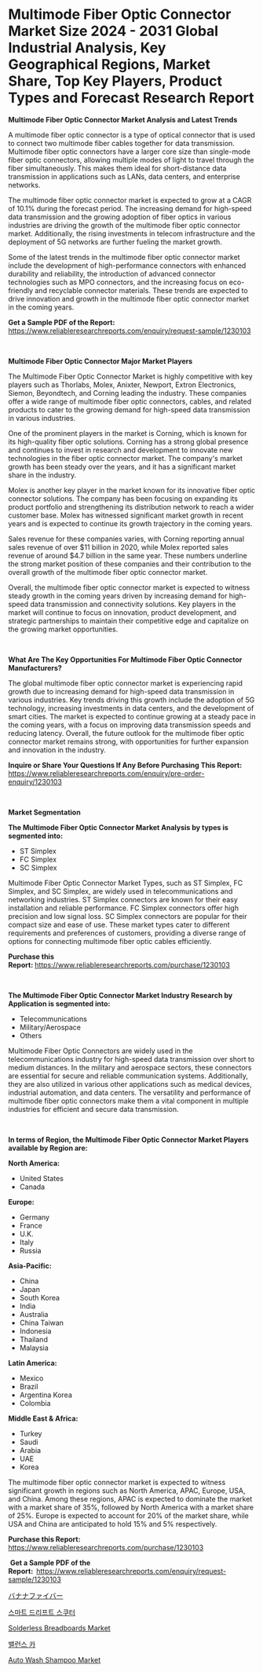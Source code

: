 <p><h1>Multimode Fiber Optic Connector Market Size 2024 - 2031 Global Industrial Analysis, Key Geographical Regions, Market Share, Top Key Players, Product Types and Forecast Research Report</h1></p><p><strong>Multimode Fiber Optic Connector Market Analysis and Latest Trends</strong></p>
<p><p>A multimode fiber optic connector is a type of optical connector that is used to connect two multimode fiber cables together for data transmission. Multimode fiber optic connectors have a larger core size than single-mode fiber optic connectors, allowing multiple modes of light to travel through the fiber simultaneously. This makes them ideal for short-distance data transmission in applications such as LANs, data centers, and enterprise networks.</p><p>The multimode fiber optic connector market is expected to grow at a CAGR of 10.1% during the forecast period. The increasing demand for high-speed data transmission and the growing adoption of fiber optics in various industries are driving the growth of the multimode fiber optic connector market. Additionally, the rising investments in telecom infrastructure and the deployment of 5G networks are further fueling the market growth.</p><p>Some of the latest trends in the multimode fiber optic connector market include the development of high-performance connectors with enhanced durability and reliability, the introduction of advanced connector technologies such as MPO connectors, and the increasing focus on eco-friendly and recyclable connector materials. These trends are expected to drive innovation and growth in the multimode fiber optic connector market in the coming years.</p></p>
<p><strong>Get a Sample PDF of the Report:&nbsp;</strong> <a href="https://www.reliableresearchreports.com/enquiry/request-sample/1230103">https://www.reliableresearchreports.com/enquiry/request-sample/1230103</a></p>
<p>&nbsp;</p>
<p><strong>Multimode Fiber Optic Connector Major Market Players</strong></p>
<p><p>The Multimode Fiber Optic Connector Market is highly competitive with key players such as Thorlabs, Molex, Anixter, Newport, Extron Electronics, Siemon, Beyondtech, and Corning leading the industry. These companies offer a wide range of multimode fiber optic connectors, cables, and related products to cater to the growing demand for high-speed data transmission in various industries.</p><p>One of the prominent players in the market is Corning, which is known for its high-quality fiber optic solutions. Corning has a strong global presence and continues to invest in research and development to innovate new technologies in the fiber optic connector market. The company's market growth has been steady over the years, and it has a significant market share in the industry.</p><p>Molex is another key player in the market known for its innovative fiber optic connector solutions. The company has been focusing on expanding its product portfolio and strengthening its distribution network to reach a wider customer base. Molex has witnessed significant market growth in recent years and is expected to continue its growth trajectory in the coming years.</p><p>Sales revenue for these companies varies, with Corning reporting annual sales revenue of over $11 billion in 2020, while Molex reported sales revenue of around $4.7 billion in the same year. These numbers underline the strong market position of these companies and their contribution to the overall growth of the multimode fiber optic connector market.</p><p>Overall, the multimode fiber optic connector market is expected to witness steady growth in the coming years driven by increasing demand for high-speed data transmission and connectivity solutions. Key players in the market will continue to focus on innovation, product development, and strategic partnerships to maintain their competitive edge and capitalize on the growing market opportunities.</p></p>
<p>&nbsp;</p>
<p><strong>What Are The Key Opportunities For Multimode Fiber Optic Connector Manufacturers?</strong></p>
<p><p>The global multimode fiber optic connector market is experiencing rapid growth due to increasing demand for high-speed data transmission in various industries. Key trends driving this growth include the adoption of 5G technology, increasing investments in data centers, and the development of smart cities. The market is expected to continue growing at a steady pace in the coming years, with a focus on improving data transmission speeds and reducing latency. Overall, the future outlook for the multimode fiber optic connector market remains strong, with opportunities for further expansion and innovation in the industry.</p></p>
<p><strong>Inquire or Share Your Questions If Any Before Purchasing This Report:</strong> <a href="https://www.reliableresearchreports.com/enquiry/pre-order-enquiry/1230103">https://www.reliableresearchreports.com/enquiry/pre-order-enquiry/1230103</a></p>
<p>&nbsp;</p>
<p><strong>Market Segmentation</strong></p>
<p><strong>The Multimode Fiber Optic Connector Market Analysis by types is segmented into:</strong></p>
<p><ul><li>ST Simplex</li><li>FC Simplex</li><li>SC Simplex</li></ul></p>
<p><p>Multimode Fiber Optic Connector Market Types, such as ST Simplex, FC Simplex, and SC Simplex, are widely used in telecommunications and networking industries. ST Simplex connectors are known for their easy installation and reliable performance. FC Simplex connectors offer high precision and low signal loss. SC Simplex connectors are popular for their compact size and ease of use. These market types cater to different requirements and preferences of customers, providing a diverse range of options for connecting multimode fiber optic cables efficiently.</p></p>
<p><strong>Purchase this Report:&nbsp;</strong><a href="https://www.reliableresearchreports.com/purchase/1230103">https://www.reliableresearchreports.com/purchase/1230103</a></p>
<p>&nbsp;</p>
<p><strong>The Multimode Fiber Optic Connector Market Industry Research by Application is segmented into:</strong></p>
<p><ul><li>Telecommunications</li><li>Military/Aerospace</li><li>Others</li></ul></p>
<p><p>Multimode Fiber Optic Connectors are widely used in the telecommunications industry for high-speed data transmission over short to medium distances. In the military and aerospace sectors, these connectors are essential for secure and reliable communication systems. Additionally, they are also utilized in various other applications such as medical devices, industrial automation, and data centers. The versatility and performance of multimode fiber optic connectors make them a vital component in multiple industries for efficient and secure data transmission.</p></p>
<p>&nbsp;</p>
<p><strong>In terms of Region, the Multimode Fiber Optic Connector Market Players available by Region are:</strong></p>
<p>
    <p> <strong> North America: </strong>
        <ul>
            <li>United States</li>
            <li>Canada</li>
        </ul>
        </p> 
    <p> <strong> Europe: </strong>
        <ul>
            <li>Germany</li>
            <li>France</li>
            <li>U.K.</li>
            <li>Italy</li>
            <li>Russia</li>
        </ul>
        </p> 
    <p> <strong> Asia-Pacific: </strong>
        <ul>
            <li>China</li>
            <li>Japan</li>
            <li>South Korea</li>
            <li>India</li>
            <li>Australia</li>
            <li>China Taiwan</li>
            <li>Indonesia</li>
            <li>Thailand</li>
            <li>Malaysia</li>
        </ul>
        </p> 
    <p> <strong> Latin America: </strong>
        <ul>
            <li>Mexico</li>
            <li>Brazil</li>
            <li>Argentina Korea</li>
            <li>Colombia</li>
        </ul>
        </p> 
    <p> <strong> Middle East & Africa: </strong>
        <ul>
            <li>Turkey</li>
            <li>Saudi</li>
            <li>Arabia</li>
            <li>UAE</li>
            <li>Korea</li>
        </ul>
    </p>
    </p>
<p><p>The multimode fiber optic connector market is expected to witness significant growth in regions such as North America, APAC, Europe, USA, and China. Among these regions, APAC is expected to dominate the market with a market share of 35%, followed by North America with a market share of 25%. Europe is expected to account for 20% of the market share, while USA and China are anticipated to hold 15% and 5% respectively.</p></p>
<p><strong>Purchase this Report: </strong><a href="https://www.reliableresearchreports.com/purchase/1230103">https://www.reliableresearchreports.com/purchase/1230103</a></p>
<p>&nbsp;<strong>Get a Sample PDF of the Report:&nbsp;&nbsp;</strong><a href="https://www.reliableresearchreports.com/enquiry/request-sample/1230103">https://www.reliableresearchreports.com/enquiry/request-sample/1230103</a></p>
<p><strong></strong></p>
<p><p><a href="https://github.com/EmoryYundt1935/Market-Research-Report-List-1/blob/main/98409259823.md">バナナファイバー</a></p><p><a href="https://github.com/CliftonFisher9067/Market-Research-Report-List-1/blob/main/40823959177.md">스마트 드리프트 스쿠터</a></p><p><a href="https://github.com/markusgodoy/Market-Research-Report-List-2/blob/main/solderless-breadboards-market.md">Solderless Breadboards Market</a></p><p><a href="https://github.com/vskv4779xr1/Market-Research-Report-List-1/blob/main/73874939176.md">밸런스 카</a></p><p><a href="https://issuu.com/reportprime-2/docs/auto-wash-shampoo-market-size-2030.pptx">Auto Wash Shampoo Market</a></p></p>